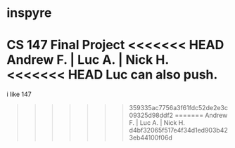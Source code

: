 # inspyre
CS 147 Final Project
<<<<<<< HEAD
Andrew F. | Luc A. | Nick H.
<<<<<<< HEAD
Luc can also push.
=======
i like 147
>>>>>>> 359335ac7756a3f61fdc52de2e3c09325d98ddf2
=======
Andrew F. | Luc A. | Nick H.
>>>>>>> d4bf32065f517e4f34d1ed903b423eb44100f06d
